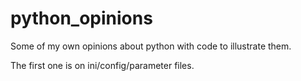 # python_opinions
Some of my own opinions about python with code to illustrate them.

The first one is on ini/config/parameter files.


